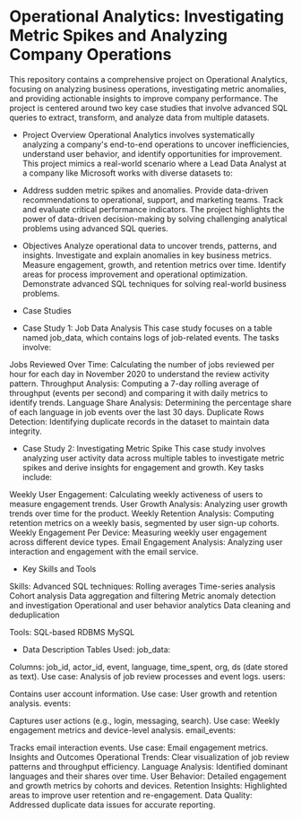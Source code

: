 # Operational Analytics: Investigating Metric Spikes and Analyzing Company Operations

This repository contains a comprehensive project on Operational Analytics, focusing on analyzing business operations, investigating metric anomalies, and providing actionable insights to improve company performance. The project is centered around two key case studies that involve advanced SQL queries to extract, transform, and analyze data from multiple datasets.

- Project Overview
Operational Analytics involves systematically analyzing a company's end-to-end operations to uncover inefficiencies, understand user behavior, and identify opportunities for improvement. This project mimics a real-world scenario where a Lead Data Analyst at a company like Microsoft works with diverse datasets to:

- Address sudden metric spikes and anomalies.
Provide data-driven recommendations to operational, support, and marketing teams.
Track and evaluate critical performance indicators.
The project highlights the power of data-driven decision-making by solving challenging analytical problems using advanced SQL queries.

- Objectives
Analyze operational data to uncover trends, patterns, and insights.
Investigate and explain anomalies in key business metrics.
Measure engagement, growth, and retention metrics over time.
Identify areas for process improvement and operational optimization.
Demonstrate advanced SQL techniques for solving real-world business problems.

- Case Studies
- Case Study 1: Job Data Analysis
This case study focuses on a table named job_data, which contains logs of job-related events. The tasks involve:

Jobs Reviewed Over Time: Calculating the number of jobs reviewed per hour for each day in November 2020 to understand the review activity pattern.
Throughput Analysis: Computing a 7-day rolling average of throughput (events per second) and comparing it with daily metrics to identify trends.
Language Share Analysis: Determining the percentage share of each language in job events over the last 30 days.
Duplicate Rows Detection: Identifying duplicate records in the dataset to maintain data integrity.

- Case Study 2: Investigating Metric Spike
This case study involves analyzing user activity data across multiple tables to investigate metric spikes and derive insights for engagement and growth. Key tasks include:

Weekly User Engagement: Calculating weekly activeness of users to measure engagement trends.
User Growth Analysis: Analyzing user growth trends over time for the product.
Weekly Retention Analysis: Computing retention metrics on a weekly basis, segmented by user sign-up cohorts.
Weekly Engagement Per Device: Measuring weekly user engagement across different device types.
Email Engagement Analysis: Analyzing user interaction and engagement with the email service.

- Key Skills and Tools
  
Skills:
Advanced SQL techniques:
Rolling averages
Time-series analysis
Cohort analysis
Data aggregation and filtering
Metric anomaly detection and investigation
Operational and user behavior analytics
Data cleaning and deduplication

Tools:
SQL-based RDBMS MySQL

- Data Description
Tables Used:
job_data:

Columns: job_id, actor_id, event, language, time_spent, org, ds (date stored as text).
Use case: Analysis of job review processes and event logs.
users:

Contains user account information.
Use case: User growth and retention analysis.
events:

Captures user actions (e.g., login, messaging, search).
Use case: Weekly engagement metrics and device-level analysis.
email_events:

Tracks email interaction events.
Use case: Email engagement metrics.
Insights and Outcomes
Operational Trends: Clear visualization of job review patterns and throughput efficiency.
Language Analysis: Identified dominant languages and their shares over time.
User Behavior: Detailed engagement and growth metrics by cohorts and devices.
Retention Insights: Highlighted areas to improve user retention and re-engagement.
Data Quality: Addressed duplicate data issues for accurate reporting.
